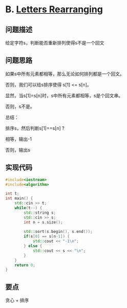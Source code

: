 # B. [Letters Rearranging](https://codeforces.com/problemset/problem/1093/B)

## 问题描述

给定字符s，判断能否重新排列使得s不是一个回文



## 问题思路

如果s中所有元素都相等，那么无论如何排列都是一个回文。



否则，我们可以给s排序使得 s[1] <= s[n]。



显然，当s[1]=s[n]时，s中所有元素都相等，s是个回文串。

否则，s不是。



总结：

排序s，然后判断s[1]==s[n] ?

相等，输出-1

否则，输出s



## 实现代码

```c++
#include<iostream>
#include<algorithm>

int t;
int main() {
	std::cin >> t;
	while(t--) {
		std::string s;
		std::cin >> s;
		int n = s.size();
		
		std::sort(s.begin(), s.end());
		if(s[0] == s[n-1]) {
			std::cout << "-1\n";
		} else {
			std::cout << s << "\n";
		}
	}
	return 0;
}
```



## 要点

贪心 + 排序